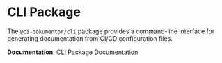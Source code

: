 # CLI Package

The `@ci-dokumentor/cli` package provides a command-line interface for generating documentation from CI/CD configuration files.

**Documentation**: [CLI Package Documentation](../docs/content/packages/cli.md)
